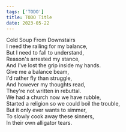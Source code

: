 ```yaml
---
tags: ['TODO']
title: TODO Title
date: 2023-05-22
---
```


Cold Soup From Downstairs  
I need the railing for my balance,  
But I need to fall to understand,  
Reason's arrested my stance,  
And I've lost the grip inside my hands.  
Give me a balance beam,  
I'd rather fly than struggle,  
And however my thoughts read,  
They're not written in rebuttal.  
We had a church now we have rubble,  
Started a religion so we could boil the trouble,  
But it only ever wants to simmer,  
To slowly cook away these sinners,  
In their own alligator tears.  
